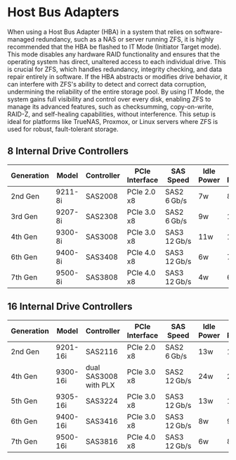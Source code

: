 # Host Bus Adapters

When using a Host Bus Adapter (HBA) in a system that relies on software-managed redundancy, such as a NAS or server running ZFS, it is highly recommended that the HBA be flashed to IT Mode (Initiator Target mode). This mode disables any hardware RAID functionality and ensures that the operating system has direct, unaltered access to each individual drive. This is crucial for ZFS, which handles redundancy, integrity checking, and data repair entirely in software. If the HBA abstracts or modifies drive behavior, it can interfere with ZFS's ability to detect and correct data corruption, undermining the reliability of the entire storage pool. By using IT Mode, the system gains full visibility and control over every disk, enabling ZFS to manage its advanced features, such as checksumming, copy-on-write, RAID-Z, and self-healing capabilities, without interference. This setup is ideal for platforms like TrueNAS, Proxmox, or Linux servers where ZFS is used for robust, fault-tolerant storage.

## 8 Internal Drive Controllers

| Generation | Model   | Controller | PCIe Interface | SAS Speed    | Idle Power | Load Power | IOPS    |
| ---------- | ------- | ---------- | -------------- | ------------ | ---------- | ---------- | ------- |
| 2nd Gen    | 9211-8i | SAS2008    | PCIe 2.0 x8    | SAS2 6 Gb/s  | 7w         | 8w         | ≥ 320K  |
| 3rd Gen    | 9207-8i | SAS2308    | PCIe 3.0 x8    | SAS2 6 Gb/s  | 9w         | 10w        | ≥ 650K  |
| 4th Gen    | 9300-8i | SAS3008    | PCIe 3.0 x8    | SAS3 12 Gb/s | 11w        | 12w        | ≥ 1000K |
| 6th Gen    | 9400-8i | SAS3408    | PCIe 4.0 x8    | SAS3 12 Gb/s | 6w         | 7w         | ≥ 1.5M  |
| 7th Gen    | 9500-8i | SAS3808    | PCIe 4.0 x8    | SAS3 12 Gb/s | 4w         | 6w         | ≥ 3M    |

## 16 Internal Drive Controllers

| Generation | Model    | Controller            | PCIe Interface | SAS Speed    | Idle Power | Load Power | IOPS   |
| ---------- | -------- | --------------------- | -------------- | ------------ | ---------- | ---------- | ------ |
| 2nd Gen    | 9201-16i | SAS2116               | PCIe 2.0 x8    | SAS2 6 Gb/s  | 13w        | 15w        | ≥ 430K |
| 4th Gen    | 9300-16i | dual SAS3008 with PLX | PCIe 3.0 x8    | SAS2 12 Gb/s | 24w        | 25w        | ≥ 2M   |
| 5th Gen    | 9305-16i | SAS3224               | PCIe 3.0 x8    | SAS3 12 Gb/s | 13w        | 14w        | ≥ 1.5M |
| 6th Gen    | 9400-16i | SAS3416               | PCIe 3.0 x8    | SAS3 12 Gb/s | 8w         | 9w         | ≥ 1.5M |
| 7th Gen    | 9500-16i | SAS3816               | PCIe 4.0 x8    | SAS3 12 Gb/s | 6w         | 8w         | ≥ 3M   |
